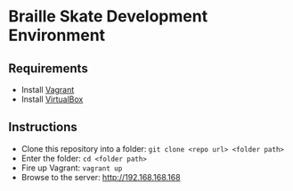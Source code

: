 # Braille Skate Development Environment

## Requirements
* Install [Vagrant](http://www.vagrantup.com)
* Install [VirtualBox](https://www.virtualbox.org/)

## Instructions
* Clone this repository into a folder: `git clone <repo url> <folder path>`
* Enter the folder: `cd <folder path>`
* Fire up Vagrant: `vagrant up`
* Browse to the server: http://192.168.168.168


